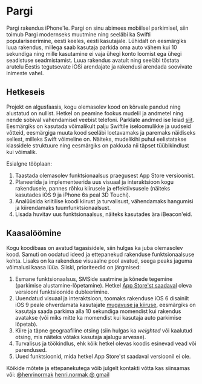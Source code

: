 # Pargi

Pargi rakendus iPhone'le. Pargi on sinu abimees mobiilsel parkimisel, siin toimub Pargi modernseks muutmine ning seeläbi ka Swifti populariseerimine, eesti keeles, eesti kasutajale. Lühidalt on eesmärgiks luua rakendus, millega saab kasutaja parkida oma auto vähem kui 10 sekundiga ning mille kasutamine ei vaja ühegi konto loomist ega ühegi seadistuse seadmistamist. Luua rakendus avatult ning seeläbi tõstata arutelu Eestis tegutsevate iOSi arendajate ja rakendusi arendada soovivate inimeste vahel.

## Hetkeseis

Projekt on algusfaasis, kogu olemasolev kood on kõrvale pandud ning alustatud on nullist. Hetkel on peamine fookus mudelil ja andmetel ning nende sobival vahendamisel veebist telefoni. Parklate andmed ise leiad [siit](https://github.com/pargi/data). Eesmärgiks on kasutada võimalikult palju Swiftile iseloomulikke ja uudseid võtteid, eesmärgiga muuta kood seeläbi loetavamaks ja paremaks näidiseks sellest, milleks Swift võimeline on. Näiteks, mudelikihi puhul eelistatakse klassidele struktuure ning eesmärgiks on pakkuda nii täpset tüübikindlust kui võimalik.

Esialgne tööplaan:
1. Taastada olemasolev funktsionaalsus praegusest App Store versioonist.
2. Planeerida ja implementeerida uus visuaal ja interaktsioon kogu rakendusele, pannes rõhku kiirusele ja effektiivsusele (näiteks kasutades iOS 9 ja iPhone 6s peal 3D Touchi).
3. Analüüsida kriitilise koodi kiirust ja turvalisust, vähendamaks hangumisi ja kiirendamaks tuumfunktsionaalsust.
4. Lisada huvitav uus funktsionaalsus, näiteks kasutades ära iBeacon'eid.

## Kaasalöömine

Kogu koodibaas on avatud tagasisidele, siin hulgas ka juba olemasolev kood. Samuti on oodatud ideed ja ettepanekud rakenduse funktsionaalsuse kohta. Lisaks on ka rakenduse visuaalne pool avatud, seega peaks jaguma võimalusi kaasa lüüa. Siiski, prioriteedid on järgmised:

1. Esmane funktsionaalsus, SMSide saatmine ja kõnede tegemine (parkimise alustamine-lõpetamine). Hetkel [App Store'st saadaval](https://itunes.apple.com/us/app/pargi/id382008856?mt=8) oleva versiooni funktsioonide dubleerimine.
2. Uuendatud visuaal ja interaktsioon, toomaks rakenduse iOS 6 disainilt iOS 9 peale ohverdamata kasutajate [mugavuse ja kiiruse](http://blog.bitsb.in/pargi-kuidas-käsi-käib), eesmärgiks on kasutaja saada parkima alla 10 sekundiga momendist kui rakendus avatakse (või miks mitte ka momendist kui kasutaja auto parkimise lõpetab).
3. Kiire ja täpne geograafiline otsing (siin hulgas ka _weighted_ või kaalutud otsing, mis näiteks võtaks kasutaja ajalugu arvesse).
3. Turvalisus ja töökindlus, ehk kõik hetkel olevas koodis esinevad vead või parendused.
4. Uued funktsioonid, mida hetkel App Store'st saadaval versioonil ei ole.

Kõikide mõtete ja ettepanekutega võib julgelt kontakti võtta kas siinsamas või:
[@henrinormak](https://twitter.com/henrinormak)
[henri.normak @ gmail](mailto://henri.normak@gmail.com?subject=Pargi)
